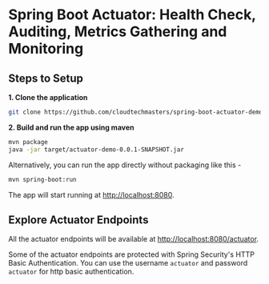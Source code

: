 # Spring Boot Actuator: Health Check, Auditing, Metrics Gathering and Monitoring 



## Steps to Setup

**1. Clone the application**

```bash
git clone https://github.com/cloudtechmasters/spring-boot-actuator-demo.git
```

**2. Build and run the app using maven**

```bash
mvn package
java -jar target/actuator-demo-0.0.1-SNAPSHOT.jar
```

Alternatively, you can run the app directly without packaging like this -

```bash
mvn spring-boot:run
```

The app will start running at <http://localhost:8080>.

## Explore Actuator Endpoints

All the actuator endpoints will be available at <http://localhost:8080/actuator>.

Some of the actuator endpoints are protected with Spring Security's HTTP Basic Authentication. You can use the username `actuator` and password `actuator` for http basic authentication.

